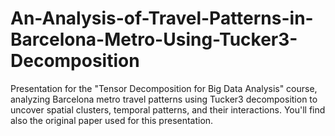 # An-Analysis-of-Travel-Patterns-in-Barcelona-Metro-Using-Tucker3-Decomposition
Presentation for the "Tensor Decomposition for Big Data Analysis" course, analyzing Barcelona metro travel patterns using Tucker3 decomposition to uncover spatial clusters, temporal patterns, and their interactions. You'll find also the original paper used for this presentation.
